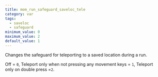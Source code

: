 ```yaml
---
title: mom_run_safeguard_saveloc_tele
category: var
tags:
  - saveloc
  - safeguard
minimum_value: 0
maximum_value: 2
default_value: 1
---
```


Changes the safeguard for teleporting to a saved location during a run. 

Off = `0`, Teleport only when not pressing any movement keys = `1`, Teleport only on double press =`2`.
